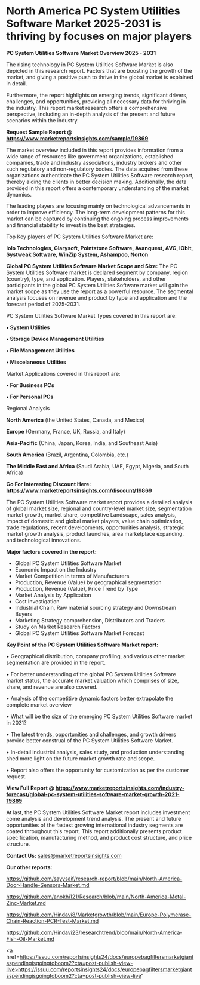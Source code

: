 # North America PC System Utilities Software Market 2025-2031 is thriving by focuses on major players

<Strong> PC System Utilities Software Market Overview 2025 - 2031</strong>

The rising technology in PC System Utilities Software Market is also depicted in this research report. Factors that are boosting the growth of the market, and giving a positive push to thrive in the global market is explained in detail.

Furthermore, the report highlights on emerging trends, significant drivers, challenges, and opportunities, providing all necessary data for thriving in the industry. This report market research offers a comprehensive perspective, including an in-depth analysis of the present and future scenarios within the industry.

<strong>Request Sample Report @ <a href=https://www.marketreportsinsights.com/sample/19869>https://www.marketreportsinsights.com/sample/19869</a></strong>

The market overview included in this report provides information from a wide range of resources like government organizations, established companies, trade and industry associations, industry brokers and other such regulatory and non-regulatory bodies. The data acquired from these organizations authenticate the PC System Utilities Software research report, thereby aiding the clients in better decision making. Additionally, the data provided in this report offers a contemporary understanding of the market dynamics.

The leading players are focusing mainly on technological advancements in order to improve efficiency. The long-term development patterns for this market can be captured by continuing the ongoing process improvements and financial stability to invest in the best strategies.

Top Key players of PC System Utilities Software Market are:

<strong>Iolo Technologies, Glarysoft, Pointstone Software, Avanquest, AVG, IObit, Systweak Software, WinZip System, Ashampoo, Norton</strong>

<strong><b>Global PC System Utilities Software Market Scope and Size:</b></strong>
The PC System Utilities Software market is declared segment by company, region (country), type, and application. Players, stakeholders, and other participants in the global PC System Utilities Software market will gain the market scope as they use the report as a powerful resource. The segmental analysis focuses on revenue and product by type and application and the forecast period of 2025-2031.

PC System Utilities Software Market Types covered in this report are:

<strong>• System Utilities

• Storage Device Management Utilities

• File Management Utilities

• Miscelaneous Utilities</strong>

Market Applications covered in this report are:

<strong>• For Business PCs

• For Personal PCs</strong> 

Regional Analysis

<strong>North America</strong> (the United States, Canada, and Mexico)

<strong>Europe</strong> (Germany, France, UK, Russia, and Italy)

<strong>Asia-Pacific</strong> (China, Japan, Korea, India, and Southeast Asia)

<strong>South America</strong> (Brazil, Argentina, Colombia, etc.)

<strong>The Middle East and Africa</strong> (Saudi Arabia, UAE, Egypt, Nigeria, and South Africa)

<strong>Go For Interesting Discount Here: <a href=https://www.marketreportsinsights.com/discount/19869>https://www.marketreportsinsights.com/discount/19869</a></strong>

The PC System Utilities Software market report provides a detailed analysis of global market size, regional and country-level market size, segmentation market growth, market share, competitive Landscape, sales analysis, impact of domestic and global market players, value chain optimization, trade regulations, recent developments, opportunities analysis, strategic market growth analysis, product launches, area marketplace expanding, and technological innovations.

<strong><b>Major factors covered in the report:</b></strong>
<ul>
  <li>Global PC System Utilities Software Market </li>
  <li>Economic Impact on the Industry</li>
  <li>Market Competition in terms of Manufacturers</li>
  <li>Production, Revenue (Value) by geographical segmentation</li>
  <li>Production, Revenue (Value), Price Trend by Type</li>
  <li>Market Analysis by Application</li>
  <li>Cost Investigation</li>
  <li>Industrial Chain, Raw material sourcing strategy and Downstream Buyers</li>
  <li>Marketing Strategy comprehension, Distributors and Traders</li>
  <li>Study on Market Research Factors</li>
  <li>Global PC System Utilities Software Market Forecast</li>
</ul>

<strong><b>Key Point of the PC System Utilities Software Market report:</b></strong>

• Geographical distribution, company profiling, and various other market segmentation are provided in the report.

• For better understanding of the global PC System Utilities Software market status, the accurate market valuation which comprises of size, share, and revenue are also covered.

• Analysis of the competitive dynamic factors better extrapolate the complete market overview

• What will be the size of the emerging PC System Utilities Software market in 2031?

• The latest trends, opportunities and challenges, and growth drivers provide better construal of the PC System Utilities Software Market.

• In-detail industrial analysis, sales study, and production understanding shed more light on the future market growth rate and scope.

• Report also offers the opportunity for customization as per the customer request.

<strong><b>View Full Report @ <a href=https://www.marketreportsinsights.com/industry-forecast/global-pc-system-utilities-software-market-growth-2021-19869>https://www.marketreportsinsights.com/industry-forecast/global-pc-system-utilities-software-market-growth-2021-19869</a></b></strong>


At last, the PC System Utilities Software Market report includes investment come analysis and development trend analysis. The present and future opportunities of the fastest growing international industry segments are coated throughout this report. This report additionally presents product specification, manufacturing method, and product cost structure, and price structure.

<strong>Contact Us:</strong>
sales@marketreportsinsights.com

<strong>Our other reports:</strong>

<a href=https://github.com/sayysaif/research-report/blob/main/North-America-Door-Handle-Sensors-Market.md>https://github.com/sayysaif/research-report/blob/main/North-America-Door-Handle-Sensors-Market.md</a>

<a href=https://github.com/anokhi121/Research/blob/main/North-America-Metal-Zinc-Market.md>https://github.com/anokhi121/Research/blob/main/North-America-Metal-Zinc-Market.md</a>

<a href=https://github.com/Hindavi8/Marketgrowth/blob/main/Europe-Polymerase-Chain-Reaction-PCR-Test-Market.md>https://github.com/Hindavi8/Marketgrowth/blob/main/Europe-Polymerase-Chain-Reaction-PCR-Test-Market.md</a>

<a href=https://github.com/Hindavi23/researchtrend/blob/main/North-America-Fish-Oil-Market.md>https://github.com/Hindavi23/researchtrend/blob/main/North-America-Fish-Oil-Market.md</a>

<a href=https://issuu.com/reportsinsights24/docs/europebagfiltersmarketgiantsspendingisgoingtoboom2?cta=post-publish-view-live>https://issuu.com/reportsinsights24/docs/europebagfiltersmarketgiantsspendingisgoingtoboom2?cta=post-publish-view-live</a>"
